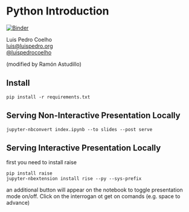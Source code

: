 # Python Introduction

[![Binder](https://mybinder.org/badge_logo.svg)](https://mybinder.org/v2/gh/LxMLS/talk-python-intro/master)

Luis Pedro Coelho<br />
luis@luispedro.org<br />
[@luispedrocoelho](https://twitter.com/luispedrocoelho)

(modified by Ramón Astudillo)

## Install

    pip install -r requirements.txt

## Serving Non-Interactive Presentation Locally

    jupyter-nbconvert index.ipynb --to slides --post serve

## Serving Interactive Presentation Locally

first you need to install raise

    pip install raise
    jupyter-nbextension install rise --py --sys-prefix

an additional button will appear on the notebook to toggle presentation mode
on/off. Click on the interrogan ot get on comands (e.g. space to advance)
